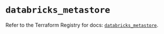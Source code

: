 # `databricks_metastore`

Refer to the Terraform Registry for docs: [`databricks_metastore`](https://registry.terraform.io/providers/databricks/databricks/1.86.0/docs/resources/metastore).
